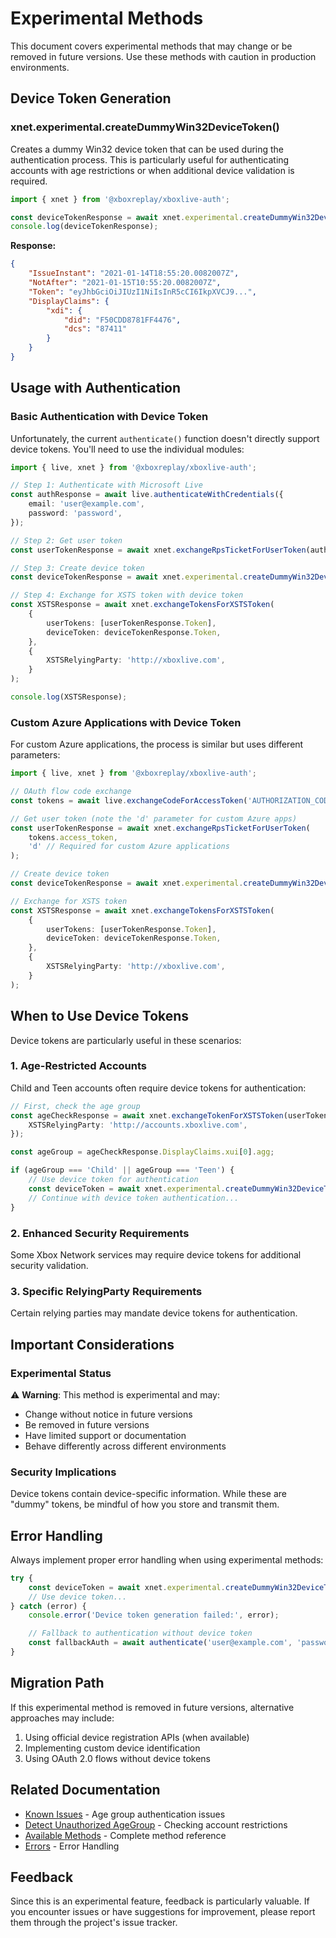# Experimental Methods

This document covers experimental methods that may change or be removed in future versions. Use these methods with caution in production environments.

## Device Token Generation

### xnet.experimental.createDummyWin32DeviceToken()

Creates a dummy Win32 device token that can be used during the authentication process. This is particularly useful for authenticating accounts with age restrictions or when additional device validation is required.

```typescript
import { xnet } from '@xboxreplay/xboxlive-auth';

const deviceTokenResponse = await xnet.experimental.createDummyWin32DeviceToken();
console.log(deviceTokenResponse);
```

**Response:**

```json
{
	"IssueInstant": "2021-01-14T18:55:20.0082007Z",
	"NotAfter": "2021-01-15T10:55:20.0082007Z",
	"Token": "eyJhbGciOiJIUzI1NiIsInR5cCI6IkpXVCJ9...",
	"DisplayClaims": {
		"xdi": {
			"did": "F50CDD8781FF4476",
			"dcs": "87411"
		}
	}
}
```

## Usage with Authentication

### Basic Authentication with Device Token

Unfortunately, the current `authenticate()` function doesn't directly support device tokens. You'll need to use the individual modules:

```typescript
import { live, xnet } from '@xboxreplay/xboxlive-auth';

// Step 1: Authenticate with Microsoft Live
const authResponse = await live.authenticateWithCredentials({
	email: 'user@example.com',
	password: 'password',
});

// Step 2: Get user token
const userTokenResponse = await xnet.exchangeRpsTicketForUserToken(authResponse.access_token, 't');

// Step 3: Create device token
const deviceTokenResponse = await xnet.experimental.createDummyWin32DeviceToken();

// Step 4: Exchange for XSTS token with device token
const XSTSResponse = await xnet.exchangeTokensForXSTSToken(
	{
		userTokens: [userTokenResponse.Token],
		deviceToken: deviceTokenResponse.Token,
	},
	{
		XSTSRelyingParty: 'http://xboxlive.com',
	}
);

console.log(XSTSResponse);
```

### Custom Azure Applications with Device Token

For custom Azure applications, the process is similar but uses different parameters:

```typescript
import { live, xnet } from '@xboxreplay/xboxlive-auth';

// OAuth flow code exchange
const tokens = await live.exchangeCodeForAccessToken('AUTHORIZATION_CODE');

// Get user token (note the 'd' parameter for custom Azure apps)
const userTokenResponse = await xnet.exchangeRpsTicketForUserToken(
	tokens.access_token,
	'd' // Required for custom Azure applications
);

// Create device token
const deviceTokenResponse = await xnet.experimental.createDummyWin32DeviceToken();

// Exchange for XSTS token
const XSTSResponse = await xnet.exchangeTokensForXSTSToken(
	{
		userTokens: [userTokenResponse.Token],
		deviceToken: deviceTokenResponse.Token,
	},
	{
		XSTSRelyingParty: 'http://xboxlive.com',
	}
);
```

## When to Use Device Tokens

Device tokens are particularly useful in these scenarios:

### 1. Age-Restricted Accounts

Child and Teen accounts often require device tokens for authentication:

```typescript
// First, check the age group
const ageCheckResponse = await xnet.exchangeTokenForXSTSToken(userToken, {
	XSTSRelyingParty: 'http://accounts.xboxlive.com',
});

const ageGroup = ageCheckResponse.DisplayClaims.xui[0].agg;

if (ageGroup === 'Child' || ageGroup === 'Teen') {
	// Use device token for authentication
	const deviceToken = await xnet.experimental.createDummyWin32DeviceToken();
	// Continue with device token authentication...
}
```

### 2. Enhanced Security Requirements

Some Xbox Network services may require device tokens for additional security validation.

### 3. Specific RelyingParty Requirements

Certain relying parties may mandate device tokens for authentication.

## Important Considerations

### Experimental Status

⚠️ **Warning**: This method is experimental and may:

-   Change without notice in future versions
-   Be removed in future versions
-   Have limited support or documentation
-   Behave differently across different environments

### Security Implications

Device tokens contain device-specific information. While these are "dummy" tokens, be mindful of how you store and transmit them.

## Error Handling

Always implement proper error handling when using experimental methods:

```typescript
try {
	const deviceToken = await xnet.experimental.createDummyWin32DeviceToken();
	// Use device token...
} catch (error) {
	console.error('Device token generation failed:', error);

	// Fallback to authentication without device token
	const fallbackAuth = await authenticate('user@example.com', 'password');
}
```

## Migration Path

If this experimental method is removed in future versions, alternative approaches may include:

1. Using official device registration APIs (when available)
2. Implementing custom device identification
3. Using OAuth 2.0 flows without device tokens

## Related Documentation

-   [Known Issues](06-Known_Issues.md) - Age group authentication issues
-   [Detect Unauthorized AgeGroup](07-Detect_Unauthorized_AgeGroup.md) - Checking account restrictions
-   [Available Methods](05-Methods.md) - Complete method reference
-   [Errors](09-Errors.md) - Error Handling

## Feedback

Since this is an experimental feature, feedback is particularly valuable. If you encounter issues or have suggestions for improvement, please report them through the project's issue tracker.
